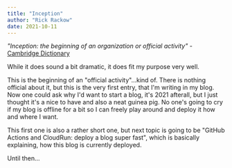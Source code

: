 ```yaml
---
title: "Inception"
author: "Rick Rackow"
date: 2021-10-11
---
```


_"Inception: the beginning of an organization or official activity"_ -
[Cambridge Dictionary](https://dictionary.cambridge.org/de/worterbuch/englisch/inception)


While it does sound a bit dramatic, it does fit my purpose very well.

This is the beginning of an "official activity"...kind of. There is nothing
official about it, but this is the very first entry, that I'm writing in my
blog. Now one could ask why I'd want to start a blog, it's 2021 afterall, but I
just thought it's a nice to have and also a neat guinea pig. No one's going to
cry if my blog is offline for a bit so I can freely play around and deploy it
how and where I want.

This first one is also a rather short one, but next topic is going to be "GitHub
Actions and CloudRun: deploy a blog super fast", which is basically explaining,
how this blog is currently deployed.

Until then...
